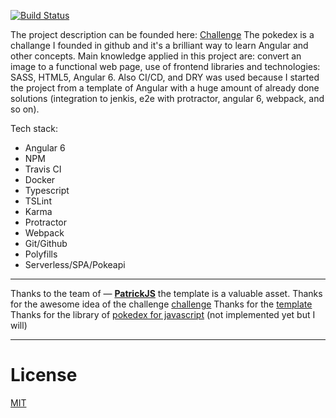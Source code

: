[![Build Status](https://travis-ci.org/dluciano/pokedex.svg?branch=master)](https://travis-ci.org/dluciano/pokedex)

The project description can be founded here: [Challenge](https://github.com/honeypotio/challenge)
The pokedex is a challange I founded in github and it's a brilliant way to learn Angular and other concepts. Main knowledge applied in this project are: convert an image to a functional web page, use of frontend libraries and technologies: SASS, HTML5, Angular 6. Also CI/CD, and DRY was used because I started the project from a template of Angular with a huge amount of already done solutions (integration to jenkis, e2e with protractor, angular 6, webpack, and so on). 

Tech stack:
* Angular 6
* NPM
* Travis CI
* Docker
* Typescript
* TSLint
* Karma
* Protractor
* Webpack
* Git/Github
* Polyfills
* Serverless/SPA/Pokeapi

___

Thanks to the team of — [**PatrickJS**](https://twitter.com/gdi2290) the template is a valuable asset.
Thanks for the awesome idea of the challenge [challenge](https://github.com/PokeAPI/pokeapi-js-wrapper)
Thanks for the [template](https://github.com/gdi2290/angular-starter)
Thanks for the library of [pokedex for javascript](https://github.com/PokeAPI/pokeapi-js-wrapper) (not implemented yet but I will)
___

# License
 [MIT](/LICENSE)
